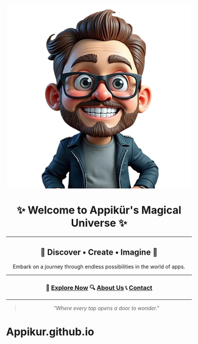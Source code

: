 <div align="center">

![Appikür Logo](logo.png)

# ✨ Welcome to Appikür's Magical Universe ✨

---

## 🌟 Discover • Create • Imagine 🌟

Embark on a journey through endless possibilities in the world of apps.

---

### 🚀 [Explore Now](#) 🔍 [About Us](#) 📞 [Contact](#)

---

> *"Where every tap opens a door to wonder."*

</div>

# Appikur.github.io
